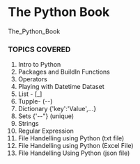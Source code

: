 # The Python Book
The_Python_Book

### TOPICS COVERED
1. Intro to Python
2. Packages and BuildIn Functions
3. Operators
4. Playing with Datetime Dataset
5. List - [_]
6. Tupple- (--)
7. Dictionary {'key':'Value',...}
8. Sets {'--"} (unique)
9. Strings
10. Regular Expression
11. File Handelling using Python (txt file)
12. File Handelling using Python (Excel File)
13. File Handelling Using Python (json file)

